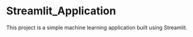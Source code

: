 # Streamlit_Application
This project is a simple machine learning application built using Streamlit. 
